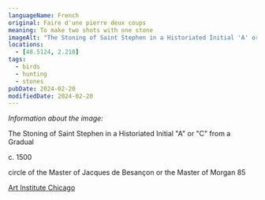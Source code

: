 ```yaml
---
languageName: French
original: Faire d'une pierre deux coups
meaning: To make two shots with one stone
imageAlt: "The Stoning of Saint Stephen in a Historiated Initial 'A' or 'C' from a Gradual"
locations:
  - [48.5124, 2.218]
tags:
  - birds
  - hunting
  - stones
pubDate: 2024-02-20
modifiedDate: 2024-02-20
---
```


_Information about the image:_

The Stoning of Saint Stephen in a Historiated Initial "A" or "C" from a Gradual

c. 1500

circle of the Master of Jacques de Besançon or the Master of Morgan 85

[Art Institute Chicago](https://www.artic.edu/artworks/7579/the-stoning-of-saint-stephen-in-a-historiated-initial-a-or-c-from-a-gradual)
